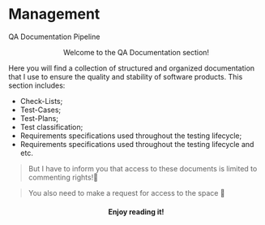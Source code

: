 # Management
QA Documentation Pipeline
<p align="center">
Welcome to the QA Documentation section! 
    </a>
</p>

  Here you will find a collection of structured and organized documentation that I use to ensure the quality and stability of software products. This section includes:


+ Check-Lists;
+ Test-Cases;
+ Test-Plans;
+ Test classification;
+ Requirements specifications used throughout the testing lifecycle;
+ Requirements specifications used throughout the testing lifecycle and etc.

> But I have to inform you that access to these documents is limited to commenting rights!👀

> You also need to make a request for access to the space 👀


<h4 align="center"> Enjoy reading it!</h4>
    </p>
